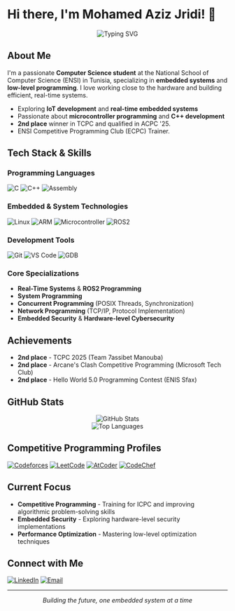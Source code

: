 # Hi there, I'm Mohamed Aziz Jridi! 👋

<div align="center">
  <img src="https://readme-typing-svg.herokuapp.com?font=Fira+Code&size=22&pause=1000&color=2E9EF7&center=true&vCenter=true&width=435&lines=Embedded+Software+Developer;C+++Programming+Enthusiast;Competitive+Programmer;ACPC+Finalist" alt="Typing SVG" />
</div>


##  About Me

I'm a passionate **Computer Science student** at the National School of Computer Science (ENSI) in Tunisia, specializing in **embedded systems** and **low-level programming**. I love working close to the hardware and building efficient, real-time systems.

-  Exploring **IoT development** and **real-time embedded systems**
-  Passionate about **microcontroller programming** and **C++ development**
-  **2nd place** winner in TCPC and qualified in ACPC '25.
-  ENSI Competitive Programming Club (ECPC) Trainer.

## Tech Stack & Skills

### Programming Languages
![C](https://img.shields.io/badge/C-00599C?style=for-the-badge&logo=c&logoColor=white)
![C++](https://img.shields.io/badge/C++-00599C?style=for-the-badge&logo=cplusplus&logoColor=white)
![Assembly](https://img.shields.io/badge/Assembly-654FF0?style=for-the-badge&logo=assemblyscript&logoColor=white)

### Embedded & System Technologies
![Linux](https://img.shields.io/badge/Linux-FCC624?style=for-the-badge&logo=linux&logoColor=black)
![ARM](https://img.shields.io/badge/ARM-0091BD?style=for-the-badge&logo=arm&logoColor=white)
![Microcontroller](https://img.shields.io/badge/Microcontroller-FF6B35?style=for-the-badge&logo=microchip&logoColor=white)
![ROS2](https://img.shields.io/badge/ROS2-22314E?style=for-the-badge&logo=ros&logoColor=white)

### Development Tools
![Git](https://img.shields.io/badge/Git-F05032?style=for-the-badge&logo=git&logoColor=white)
![VS Code](https://img.shields.io/badge/VS_Code-007ACC?style=for-the-badge&logo=visual-studio-code&logoColor=white)
![GDB](https://img.shields.io/badge/GDB-FF6C37?style=for-the-badge&logo=gnu&logoColor=white)

### Core Specializations
-    **Real-Time Systems** & **ROS2 Programming**
-   **System Programming**
-  **Concurrent Programming** (POSIX Threads, Synchronization)
-  **Network Programming** (TCP/IP, Protocol Implementation)
-  **Embedded Security** & **Hardware-level Cybersecurity**

##  Achievements

-  **2nd place** - TCPC 2025 (Team 7assibet Manouba)
-  **2nd place** - Arcane's Clash Competitive Programming (Microsoft Tech Club)
-  **2nd place** - Hello World 5.0 Programming Contest (ENIS Sfax)

## GitHub Stats

<div align="center">
  <img src="https://github-readme-stats.vercel.app/api?username=Mohamedazizjridi&show_icons=true&theme=radical" alt="GitHub Stats" />
</div>

<div align="center">
  <img src="https://github-readme-stats.vercel.app/api/top-langs/?username=Mohamedazizjridi&layout=compact&theme=radical" alt="Top Languages" />
</div>

## Competitive Programming Profiles

[![Codeforces](https://img.shields.io/badge/Codeforces-445f9d?style=for-the-badge&logo=Codeforces&logoColor=white)](https://codeforces.com/profile/Greeedy)
[![LeetCode](https://img.shields.io/badge/LeetCode-000000?style=for-the-badge&logo=LeetCode&logoColor=#d16c06)](https://leetcode.com/u/X27pert/)
[![AtCoder](https://img.shields.io/badge/AtCoder-FF8C00?style=for-the-badge&logo=atcoder&logoColor=white)](https://atcoder.jp/users/Final_booS)
[![CodeChef](https://img.shields.io/badge/CodeChef-5B4638?style=for-the-badge&logo=codechef&logoColor=white)](https://www.codechef.com/users/xpected)

##  Current Focus

-  **Competitive Programming** - Training for ICPC and improving algorithmic problem-solving skills
-  **Embedded Security** - Exploring hardware-level security implementations
-  **Performance Optimization** - Mastering low-level optimization techniques

##  Connect with Me

[![LinkedIn](https://img.shields.io/badge/LinkedIn-0077B5?style=for-the-badge&logo=linkedin&logoColor=white)](https://www.linkedin.com/in/mohamedazizjridi/)
[![Email](https://img.shields.io/badge/Email-D14836?style=for-the-badge&logo=gmail&logoColor=white)](mailto:mohamedaziz.jridi@ensi-uma.tn)

---

<div align="center">
  <i> Building the future, one embedded system at a time</i>
</div>
